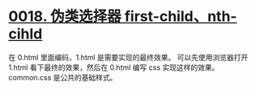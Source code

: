 # [0018. 伪类选择器 first-child、nth-cihld](https://github.com/Tdahuyou/html-css/tree/main/0018.%20%E4%BC%AA%E7%B1%BB%E9%80%89%E6%8B%A9%E5%99%A8%20first-child%E3%80%81nth-cihld)

在 0.html 里面编码，1.html 是需要实现的最终效果。
可以先使用浏览器打开 1.html 看下最终的效果，然后在 0.html 编写 css 实现这样的效果。
common.css 是公共的基础样式。
